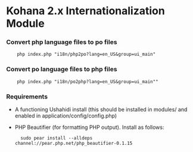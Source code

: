 # Kohana 2.x Internationalization Module
<!--
**Internationalization can be a pain**: send translation files off to different people, import them, consolidate them, copy keys between files, add keys to the language files, etc-- this module eases some of those pains.

## How to use:

Here are a few quick examples to get you started in managing your localizations.  This is actually built into Kohana's command line interpreter.

### Generating a language file

This goes through your application directory and looks for the localizing helper function (found in system/base.php).  It generates a language file based off of all the occurrences it finds.

		php index.php "i18n/generate?lang=en"

### Copying keys between files

You have one language file, and you need to update the other language file because you added / removed keys.  This will take the source file and overwrite it with values of the target file, and output the final result.

		php index.php "i18n/copy_keys?source=en&target=fr"
		
### Diff between language files

Find out which keys exist in the source, but not in the target file

		php index.php "i18n/diff_keys?source=en&target=fr"

### Copy language files to a database

Assuming you already have a database configured, it will automatically generate the table (if it does not already exist) and put the language keys (from all language files) into the database.

		php index.php "i18n/db_import"

### Export database data to files

This will remove all of the files from the APPPATH/i18n directory and will replace it with what is in the database. NOTE: If you are using source control, be sure to take into account checked in files and conflicts.

		php index.php "i18n/db_export"
-->		
### Convert php language files to po files


		php index.php "i18n/php2po?lang=en_US&group=ui_main"

### Convert po language files to php files


		php index.php "i18n/po2php?lang=en_US&group=ui_main""

### Requirements

* A functioning Ushahidi install (this should be installed in modules/ and enabled in application/config/config.php)
* PHP Beautifier (for formatting PHP output). Install as follows:

		sudo pear install --alldeps channel://pear.php.net/php_beautifier-0.1.15
